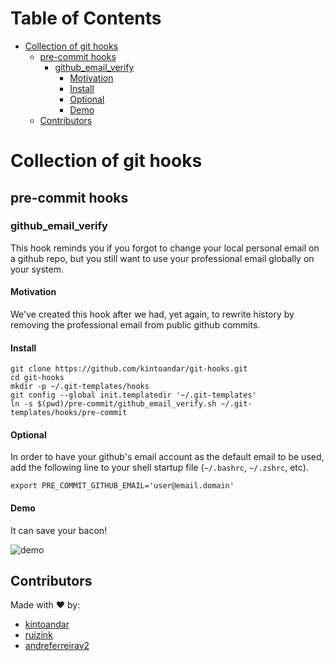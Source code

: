 Table of Contents
=================

  * [Collection of git hooks](#collection-of-git-hooks)
    * [pre\-commit hooks](#pre-commit-hooks)
      * [github\_email\_verify](#github_email_verify)
        * [Motivation](#motivation)
        * [Install](#install)
        * [Optional](#optional)
        * [Demo](#demo)
    * [Contributors](#contributors)

# Collection of git hooks

## pre-commit hooks

### github_email_verify
This hook reminds you if you forgot to change your local personal email on a github repo, but you still want to use your professional email globally on your system.

#### Motivation
We've created this hook after we had, yet again, to rewrite history by removing the professional email from public github commits.

#### Install
```
git clone https://github.com/kintoandar/git-hooks.git
cd git-hooks
mkdir -p ~/.git-templates/hooks
git config --global init.templatedir '~/.git-templates'
ln -s $(pwd)/pre-commit/github_email_verify.sh ~/.git-templates/hooks/pre-commit
```

#### Optional
In order to have your github's email account as the default email to be used, add the following line to your shell startup file (`~/.bashrc`, `~/.zshrc`, etc).
```
export PRE_COMMIT_GITHUB_EMAIL='user@email.domain'
```

#### Demo
It can save your bacon!

![demo](https://lh3.googleusercontent.com/-KEncpkxUNIA/V1HEak0l6kI/AAAAAAAAPzw/aE1bbrdeSDcYJOLhDq90PZUYBSuouExdgCCo/s2048/github_email_verify.gif)

## Contributors
Made with ♥️ by:
   * [kintoandar](https://github.com/kintoandar)
   * [ruizink](https://github.com/ruizink)
   * [andreferreirav2](https://github.com/andreferreirav2)
